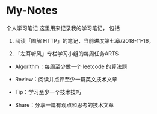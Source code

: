 # My-Notes
个人学习笔记
这里用来记录我的学习笔记，
包括
1. 阅读「图解 HTTP」的笔记，当前进度第七章/2018-11-16。

2. 「左耳听风」专栏学习小组的每周任务ARTS

* Algorithm：每周至少做一个 leetcode 的算法题

* Review：阅读并点评至少一篇英文技术文章

* Tip：学习至少一个技术技巧

* Share：分享一篇有观点和思考的技术文章
